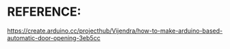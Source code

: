 # REFERENCE:

https://create.arduino.cc/projecthub/Vijendra/how-to-make-arduino-based-automatic-door-opening-3eb5cc

